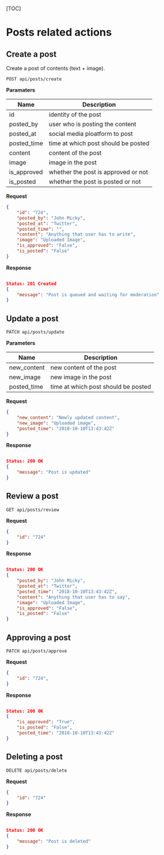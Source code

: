 [TOC]

# Posts related actions

## Create a post

Create a post of contents (text + image).

```
POST api/posts/create
```

**Paramaters**

Name         | Description
-------------|--------------------------------------
id           | identity of the post
posted_by    | user who is posting the content
posted_at    | social media ploatform to post
posted_time  | time at which post should be posted
content      | content of the post
image        | image in the post
is_approved  | whether the post is approved or not
is_posted    | whether the post is posted or not

**Request**
```json
{
    "id": "724",
    "posted_by": "John Micky",
    "posted_at": "Twitter",
    "posted_time": "",
    "content": "Anything that user has to write",
    "image": "Uploaded Image",
    "is_approved": "False",
    "is_posted": "False"
}
```

**Response**
```json

Status: 201 Created
{
    "message": "Post is queued and waiting for moderation"
}
```

## Update a post

```
PATCH api/posts/update
```

**Parameters**

Name         | Description
-------------|--------------------------------------
new_content  | new content of the post
new_image    | new image in the post
posted_time  | time at which post should be posted

**Request**
```json
{
    "new_content": "Newly updated content",
    "new_image": "Uploaded image",
    "posted_time": "2018-10-10T13:43:42Z"
}
```

**Response**
```json

Status: 200 OK
{
    "message": "Post is updated"
}
```

## Review a post

```
GET api/posts/review
```

**Request**
```json
{
    "id": "724"
}
```

**Response**
```json

Status: 200 OK
{
    "posted_by": "John Micky",
    "posted_at": "Twitter",
    "posted_time": "2018-10-10T13:43:42Z",
    "content": "Anything that user has to say",
    "image": "Uploaded Image",
    "is_approved": "False",
    "is_posted": "False"
}
```

## Approving a post

```
PATCH api/posts/approve
```

**Request**
```json
{
    "id": "724",
}
```

**Response**
```json

Status: 200 OK
{
    "is_approved": "True",
    "is_posted": "False",
    "posted_time": "2018-10-10T13:43:42Z"
}
```

## Deleting a post

```
DELETE api/posts/delete
```

**Request**
```json
{
    "id": "724"
}
```

**Response**
```json

Status: 200 OK
{
    "message": "Post is deleted"
}
```
